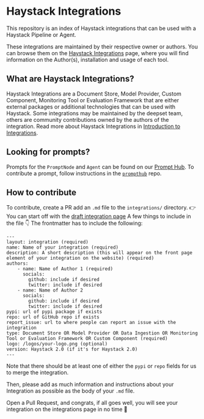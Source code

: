 # Haystack Integrations

This repository is an index of Haystack integrations that can be used with a Haystack Pipeline or Agent.

These integrations are maintained by their respective owner or authors. You can browse them on the [Haystack Integrations](https://haystack.deepset.ai/integrations) page, where you will find information on the Author(s), installation and usage of each tool.

## What are Haystack Integrations?

Haystack Integrations are a Document Store, Model Provider, Custom Component, Monitoring Tool or Evaluation Framework that are either external packages or additional technologies that can be used with Haystack. Some integrations may be maintained by the deepset team, others are community contributions owned by the authors of the integration. Read more about Haystack Integrations in [Introduction to Integrations](https://docs.haystack.deepset.ai/docs/integrations).

## Looking for prompts?

Prompts for the `PromptNode` and `Agent` can be found on our [Prompt Hub](https://prompthub.deepset.ai).
To contribute a prompt, follow instructions in the [`prompthub`](https://github.com/deepset-ai/prompthub) repo.

## How to contribute
To contribute, create a PR add an `.md` file to the `integrations/` directory.
👉 You can start off with the [draft integration page](https://github.com/deepset-ai/haystack-integrations/blob/main/draft-integration.md)
A few things to include in the file 👇
The frontmatter has to include the following:
```
---
layout: integration (required)
name: Name of your integration (required)
description: A short description (this will appear on the front page element of your integration on the website) (required)
authors:
    - name: Name of Author 1 (required)
      socials:
        github: include if desired
        twitter: include if desired
    - name: Name of Author 2
      socials:
        github: include if desired
        twitter: include if desired
pypi: url of pypi package if exists
repo: url of GitHub repo if exists
report_issue: url to where people can report an issue with the integration 
type: Document Store OR Model Provider OR Data Ingestion OR Monitoring Tool or Evaluation Framework OR Custom Component (required)
logo: /logos/your-logo.png (optional)
version: Haystack 2.0 (if it's for Haystack 2.0)
---
```
Note that there should be at least one of either the `pypi` or `repo` fields for us to merge the integration.

Then, please add as much information and instructions about your Integration as possible as the body of your `.md` file.

Open a Pull Request, and congrats, if all goes well, you will see your integration on the integrations page in no time 🥳
